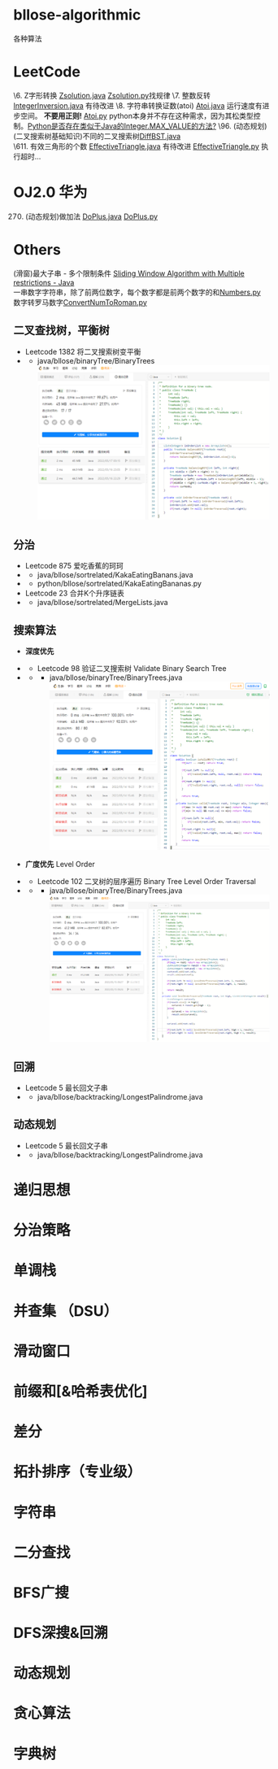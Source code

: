 # bllose-algorithmic
各种算法

# LeetCode  
\6. Z字形转换 [Zsolution.java](https://github.com/Bllose/bllose-algorithmic/blob/main/src/main/java/bllose/leetcode/Zsolution.java)   [Zsolution.py](https://github.com/Bllose/bllose-algorithmic/blob/main/src/main/python/bllose/leetcode/Zsolution.py)找规律
\7. 整数反转 [IntegerInversion.java](https://github.com/Bllose/bllose-algorithmic/blob/main/src/main/java/bllose/leetcode/IntegerInversion.java) 有待改进
\8. 字符串转换证数(atoi) [Atoi.java](https://github.com/Bllose/bllose-algorithmic/blob/main/src/main/java/bllose/leetcode/Atoi.java)  运行速度有进步空间。 **不要用正则!**      [Atoi.py](https://github.com/Bllose/bllose-algorithmic/blob/main/src/main/python/bllose/leetcode/Atoi.py) python本身并不存在这种需求，因为其松类型控制。[Python是否存在类似于Java的Integer.MAX_VALUE的方法?](https://stackoverflow.com/questions/7604966/maximum-and-minimum-values-for-ints)
\96. (动态规划)(二叉搜索树基础知识)不同的二叉搜索树[DiffBST.java](https://github.com/Bllose/bllose-algorithmic/blob/main/src/main/java/bllose/leetcode/DiffBST.java)  
\611. 有效三角形的个数 [EffectiveTriangle.java](https://github.com/Bllose/bllose-algorithmic/blob/main/src/main/java/bllose/leetcode/EffectiveTriangle.java) 有待改进 [EffectiveTriangle.py](https://github.com/Bllose/bllose-algorithmic/blob/main/src/main/python/bllose/leetcode/EffectiveTriangle.py) 执行超时...


# OJ2.0 华为
270. (动态规划)做加法 [DoPlus.java](https://github.com/Bllose/bllose-algorithmic/blob/main/src/main/java/bllose/arithmetic/DoPlus.java)  [DoPlus.py](https://github.com/Bllose/bllose-algorithmic/blob/main/src/main/python/bllose/oj/DoPlus.py)  

# Others  
(滑窗)最大子串 - 多个限制条件 [Sliding Window Algorithm with Multiple restrictions - Java](https://github.com/Bllose/bllose-algorithmic/blob/main/src/main/java/bllose/arithmetic/longestSubString/multiRestrictions/Main.java)   
一串数字字符串，除了前两位数字，每个数字都是前两个数字的和[Numbers.py](https://github.com/Bllose/bllose-algorithmic/blob/main/src/main/python/bllose/arithmetic/Numbers.py)  
数字转罗马数字[ConvertNumToRoman.py](https://github.com/Bllose/bllose-algorithmic/blob/main/src/main/python/bllose/arithmetic/convertNumToRoma/ConvertNumToRoman.py)



## 二叉查找树，平衡树
- Leetcode 1382 将二叉搜索树变平衡  
- - java/bllose/binaryTree/BinaryTrees
![balanceBTS](https://github.com/Bllose/bllose-algorithmic/blob/main/src/main/java/bllose/binaryTree/resourses/balanceBTS.png)

## 分治  
- Leetcode 875 爱吃香蕉的珂珂 
- - java/bllose/sortrelated/KakaEatingBanans.java
- - python/bllose/sortrelated/KakaEatingBananas.py  
- Leetcode 23 合并K个升序链表  
- - java/bllose/sortrelated/MergeLists.java


## 搜索算法
- **深度优先** 
- - Leetcode 98 验证二叉搜索树 Validate Binary Search Tree
- - - java/bllose/binaryTree/BinaryTrees.java
![binaryTree](https://github.com/Bllose/bllose-algorithmic/blob/main/src/main/java/bllose/binaryTree/resourses/validBTS.png)  

- **广度优先** Level Order
- - Leetcode 102 二叉树的层序遍历 Binary Tree Level Order Traversal  
- - - java/bllose/binaryTree/BinaryTrees.java
![levelOrderTraversal](https://github.com/Bllose/bllose-algorithmic/blob/main/src/main/java/bllose/binaryTree/resourses/LevelOrderTraversal.png)

## 回溯 
- Leetcode 5 最长回文子串
- - java/bllose/backtracking/LongestPalindrome.java

## 动态规划
- Leetcode 5 最长回文子串
- - java/bllose/backtracking/LongestPalindrome.java


# 递归思想  
# 分治策略  
# 单调栈  
# 并查集 （DSU）
# 滑动窗口  
# 前缀和\[&哈希表优化\]
# 差分  
# 拓扑排序（专业级）
# 字符串  
# 二分查找
# BFS广搜
# DFS深搜&回溯  
# 动态规划  
# 贪心算法  
# 字典树  
